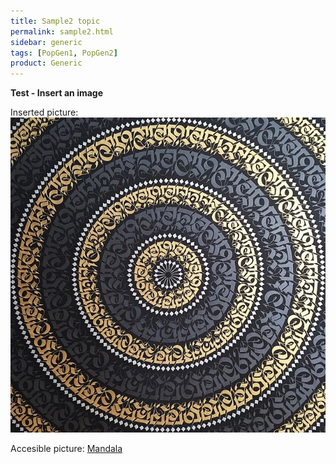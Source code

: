```yaml
---
title: Sample2 topic
permalink: sample2.html
sidebar: generic
tags: [PopGen1, PopGen2]
product: Generic
---
```


<p><strong>Test - Insert an image</strong></p>

Inserted picture: ![Mandala](_docs/images/crypt.jpg)

Accesible picture: [Mandala](/_docs/images/crypt.jpg)

